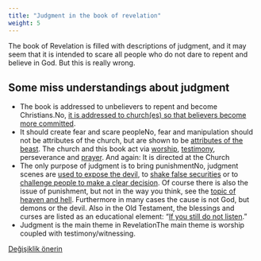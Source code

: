 ```yaml
---
title: "Judgment in the book of revelation"
weight: 5
---
```



The book of Revelation is filled with descriptions of judgment, and it may seem that it is intended to scare all people who do not dare to repent and believe in God. But this is really wrong.


## Some miss understandings about judgment

<a name="1ae8"></a>
- The book is addressed to unbelievers to repent and become Christians.No, [it is addressed to church(es) so that believers become more committed](../../../background/literature/expl/the-book-of-revelation-how-to-read-it).
- It should create fear and scare peopleNo, fear and manipulation should not be attributes of the church, but are shown to be [attributes of the beast](../../../content/beasts/expl/the-nature-of-the-beast-in-the-book-of-revelation). The church and this book act via [worship](../../../topics/power/short/worship), [testimony](../../../topics/power/short/the-power-of-testimony), perseverance and [prayer](../../../topics/power/short/the-key-of-prayer). And again: It is directed at the Church
- The only purpose of judgment is to bring punishmentNo, judgment scenes are [used to expose the devil](../../../content/seals/expl/the-mystery-of-the-four-horse-men), to [shake false securities](../../../content/trumpets/expl/the-trumpets-in-revelation) or to [challenge people to make a clear decision](../../../content/bowls/expl/the-bowls-of-wrath). Of course there is also the issue of punishment, but not in the way you think, see the [topic of heaven and hell](../../../content/paradise/expl/heaven-and-hell). Furthermore in many cases the cause is not God, but demons or the devil. Also in the Old Testament, the blessings and curses are listed as an educational element: “[If you still do not listen](https://www.bibleserver.com/NIV/Leviticus26).”
- Judgment is the main theme in RevelationThe main theme is worship coupled with testimony/witnessing.







[Değişiklik önerin](https://github.com/revelation-today/revelation-today/blob/main/exampleSite/content/docs/topics/power/short/judgment-in-the-book-of-revelation.md)
